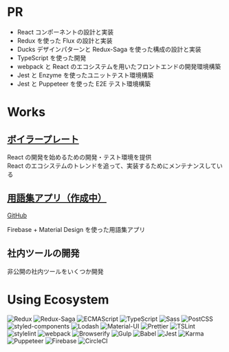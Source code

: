 # PR

- React コンポーネントの設計と実装
- Redux を使った Flux の設計と実装
- Ducks デザインパターンと Redux-Saga を使った構成の設計と実装
- TypeScript を使った開発
- webpack と React のエコシステムを用いたフロントエンドの開発環境構築
- Jest と Enzyme を使ったユニットテスト環境構築
- Jest と Puppeteer を使った E2E テスト環境構築

# Works

## [ボイラープレート](https://github.com/kurosame/react-boilerplate)

React の開発を始めるための開発・テスト環境を提供  
React のエコシステムのトレンドを追って、実装するためにメンテナンスしている

## [用語集アプリ（作成中）](https://glossary-kurosame.firebaseapp.com)

[GitHub](https://github.com/kurosame/glossary)

Firebase + Material Design を使った用語集アプリ

## 社内ツールの開発

非公開の社内ツールをいくつか開発

# Using Ecosystem

![Redux](/redux.png 'Redux')
![Redux-Saga](/redux-saga.png 'Redux-Saga')
![ECMAScript](/ecmascript.png 'ECMAScript')
![TypeScript](/typescript.png 'TypeScript')
![Sass](/sass.png 'Sass')
![PostCSS](/postcss.png 'PostCSS')
![styled-components](/styled-components.png 'styled-components')
![Lodash](/lodash.png 'Lodash')
![Material-UI](/material-ui.png 'Material-UI')
![Prettier](/prettier.png 'Prettier')
![TSLint](/tslint.png 'TSLint')
![stylelint](/stylelint.png 'stylelint')
![webpack](/webpack.png 'webpack')
![Browserify](/browserify.png 'Browserify')
![Gulp](/gulp.png 'Gulp')
![Babel](/babel.png 'Babel')
![Jest](/jest.png 'Jest')
![Karma](/karma.png 'Karma')
![Puppeteer](/puppeteer.png 'Puppeteer')
![Firebase](/firebase.png 'Firebase')
![CircleCI](/circleci.png 'CircleCI')
